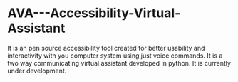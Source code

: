 # AVA---Accessibility-Virtual-Assistant
It is an pen source accessibility tool created for better usability and interactivity with you computer system using just voice commands. It is a two way communicating virtual assistant developed in python. It is currently under development.
